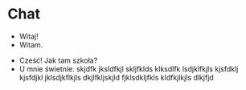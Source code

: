 # Chat

- Witaj!
- Witam.

* Cześć! Jak tam szkoła?
* U mnie świetnie. skjdfk jksldfkjl skljfklds klksdlfk lsdjklfkjls kjsfdklj kjsfdjkl jklsdjkflkjls dkjlfkljskjld fjklsdkljfkls kldfkjlkjls dlkjfjd

<style>
article ul {
  list-style-type: none;
  overflow: auto;
}
article li {
  max-width: 85%;
  display: inline-block;
  clear: both;
  border-radius: 0.75em;
  padding: 0.35em 0.9em 0.5em 0.9em;
}
article ul:nth-child(odd) li {
  float: left;
}
article ul:nth-child(odd) li:not(:last-child) {
  border-bottom-left-radius: 0;
}
article ul:nth-child(odd) li:not(:first-child) {
  border-top-left-radius: 0;
}
article ul:nth-child(even) li {
  float: right;
}
article ul:nth-child(even) li:not(:last-child) {
  border-bottom-right-radius: 0;
}
article ul:nth-child(even) li:not(:first-child) {
  border-top-right-radius: 0;
}
article  * + * {
  margin-top: 0.2em;
}
article  ul + * {
  margin-top: 0.6em;
}
article ul:nth-child(odd) li {
  background-color: #f1f0f0;
}
article ul:nth-child(even) li {
  background-color: #0084ff;
  color: white;
}
</style>
